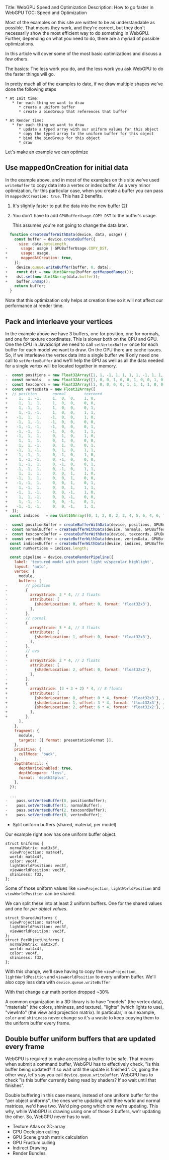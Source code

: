Title: WebGPU Speed and Optimization
Description: How to go faster in WebGPU
TOC: Speed and Optimization

Most of the examples on this site are written to be as understandable
as possible. That means they work, and they're correct, but they don't
necessarily show the most efficient way to do something in WebGPU.
Further, depending on what you need to do, there are a myriad of possible
optimizations.

In this article will cover some of the most basic optimizations and
discuss a few others.

The basics: The less work you do, and the less work you ask WebGPU to do
the faster things will go.

In pretty much all of the examples to date, if we draw multiple shapes
we've done the following steps

```
* At Init time:
   * for each thing we want to draw
      * create a uniform buffer
      * create a bindGroup that references that buffer

* At Render time:
   * for each thing we want to draw
      * update a typed array with our uniform values for this object
      * copy the typed array to the uniform buffer for this object
      * bind the bindGroup for this object
      * draw
```



Let's make an example we can optimize

## Use mappedOnCreation for initial data

In the example above, and in most of the examples on this site we've
used `writeBuffer` to copy data into a vertex or index buffer. As a very
minor optimization, for this particular case, when you create a buffer
you can pass in `mappedAtCreation: true`. This has 2 benefits.

1. It's slightly faster to put the data into the new buffer (2) 

2. You don't have to add `GPUBufferUsage.COPY_DST` to the buffer's usage.

   This assumes you're not going to change the data later.

```js
  function createBufferWithData(device, data, usage) {
    const buffer = device.createBuffer({
      size: data.byteLength,
-      usage: usage | GPUBufferUsage.COPY_DST,
+      usage: usage,
+      mappedAtCreation: true,
    });
-    device.queue.writeBuffer(buffer, 0, data);
+    const dst = new Uint8Array(buffer.getMappedRange());
+    dst.set(new Uint8Array(data.buffer));
+    buffer.unmap();
    return buffer;
  }
```

Note that this optimization only helps at creation time so it will not
affect our performance at render time.

## Pack and interleave your vertices

In the example above we have 3 buffers, one for position, one for normals,
and one for texture coordinates. This is slower both on the CPU and GPU.
One the CPU in JavaScript we need to call `setVertexBuffer` once for each
buffer for each model we want to draw. On the GPU there are cache issues.
So, if we interleave the vertex data into a single buffer we'll only need
one call to `setVertexBuffer` and we'll help the GPU as well as all the
data needed for a single vertex will be located together in memory.

```js
-  const positions = new Float32Array([1, 1, -1, 1, 1, 1, 1, -1, 1, 1, -1, -1, -1, 1, 1, -1, 1, -1, -1, -1, -1, -1, -1, 1, -1, 1, 1, 1, 1, 1, 1, 1, -1, -1, 1, -1, -1, -1, -1, 1, -1, -1, 1, -1, 1, -1, -1, 1, 1, 1, 1, -1, 1, 1, -1, -1, 1, 1, -1, 1, -1, 1, -1, 1, 1, -1, 1, -1, -1, -1, -1, -1]);
-  const normals   = new Float32Array([1, 0, 0, 1, 0, 0, 1, 0, 0, 1, 0, 0, -1, 0, 0, -1, 0, 0, -1, 0, 0, -1, 0, 0, 0, 1, 0, 0, 1, 0, 0, 1, 0, 0, 1, 0, 0, -1, 0, 0, -1, 0, 0, -1, 0, 0, -1, 0, 0, 0, 1, 0, 0, 1, 0, 0, 1, 0, 0, 1, 0, 0, -1, 0, 0, -1, 0, 0, -1, 0, 0, -1]);
-  const texcoords = new Float32Array([1, 0, 0, 0, 0, 1, 1, 1, 1, 0, 0, 0, 0, 1, 1, 1, 1, 0, 0, 0, 0, 1, 1, 1, 1, 0, 0, 0, 0, 1, 1, 1, 1, 0, 0, 0, 0, 1, 1, 1, 1, 0, 0, 0, 0, 1, 1, 1]);
+  const vertexData = new Float32Array([
+  // position       normal        texcoord
+     1,  1, -1,     1,  0,  0,    1, 0,
+     1,  1,  1,     1,  0,  0,    0, 0,
+     1, -1,  1,     1,  0,  0,    0, 1,
+     1, -1, -1,     1,  0,  0,    1, 1,
+    -1,  1,  1,    -1,  0,  0,    1, 0,
+    -1,  1, -1,    -1,  0,  0,    0, 0,
+    -1, -1, -1,    -1,  0,  0,    0, 1,
+    -1, -1,  1,    -1,  0,  0,    1, 1,
+    -1,  1,  1,     0,  1,  0,    1, 0,
+     1,  1,  1,     0,  1,  0,    0, 0,
+     1,  1, -1,     0,  1,  0,    0, 1,
+    -1,  1, -1,     0,  1,  0,    1, 1,
+    -1, -1, -1,     0, -1,  0,    1, 0,
+     1, -1, -1,     0, -1,  0,    0, 0,
+     1, -1,  1,     0, -1,  0,    0, 1,
+    -1, -1,  1,     0, -1,  0,    1, 1,
+     1,  1,  1,     0,  0,  1,    1, 0,
+    -1,  1,  1,     0,  0,  1,    0, 0,
+    -1, -1,  1,     0,  0,  1,    0, 1,
+     1, -1,  1,     0,  0,  1,    1, 1,
+    -1,  1, -1,     0,  0, -1,    1, 0,
+     1,  1, -1,     0,  0, -1,    0, 0,
+     1, -1, -1,     0,  0, -1,    0, 1,
+    -1, -1, -1,     0,  0, -1,    1, 1,
+  ]);
  const indices   = new Uint16Array([0, 1, 2, 0, 2, 3, 4, 5, 6, 4, 6, 7, 8, 9, 10, 8, 10, 11, 12, 13, 14, 12, 14, 15, 16, 17, 18, 16, 18, 19, 20, 21, 22, 20, 22, 23]);

-  const positionBuffer = createBufferWithData(device, positions, GPUBufferUsage.VERTEX);
-  const normalBuffer = createBufferWithData(device, normals, GPUBufferUsage.VERTEX);
-  const texcoordBuffer = createBufferWithData(device, texcoords, GPUBufferUsage.VERTEX);
+  const vertexBuffer = createBufferWithData(device, vertexData, GPUBufferUsage.VERTEX);
  const indicesBuffer = createBufferWithData(device, indices, GPUBufferUsage.INDEX);
  const numVertices = indices.length;

  const pipeline = device.createRenderPipeline({
    label: 'textured model with point light w/specular highlight',
    layout: 'auto',
    vertex: {
      module,
      buffers: [
-        // position
-        {
-          arrayStride: 3 * 4, // 3 floats
-          attributes: [
-            {shaderLocation: 0, offset: 0, format: 'float32x3'},
-          ],
-        },
-        // normal
-        {
-          arrayStride: 3 * 4, // 3 floats
-          attributes: [
-            {shaderLocation: 1, offset: 0, format: 'float32x3'},
-          ],
-        },
-        // uvs
-        {
-          arrayStride: 2 * 4, // 2 floats
-          attributes: [
-            {shaderLocation: 2, offset: 0, format: 'float32x2'},
-          ],
-        },
+        {
+          arrayStride: (3 + 3 + 2) * 4, // 8 floats
+          attributes: [
+            {shaderLocation: 0, offset: 0 * 4, format: 'float32x3'}, // position
+            {shaderLocation: 1, offset: 3 * 4, format: 'float32x3'}, // normal
+            {shaderLocation: 2, offset: 6 * 4, format: 'float32x2'}, // texcoord
+          ],
+        },
      ],
    },
    fragment: {
      module,
      targets: [{ format: presentationFormat }],
    },
    primitive: {
      cullMode: 'back',
    },
    depthStencil: {
      depthWriteEnabled: true,
      depthCompare: 'less',
      format: 'depth24plus',
    },
  });

  ...
-    pass.setVertexBuffer(0, positionBuffer);
-    pass.setVertexBuffer(1, normalBuffer);
-    pass.setVertexBuffer(2, texcoordBuffer);
+    pass.setVertexBuffer(0, vertexBuffer);
```

* Split uniform buffers (shared, material, per model)

Our example right now has one uniform buffer object.

```wgsl
struct Uniforms {
  normalMatrix: mat3x3f,
  viewProjection: mat4x4f,
  world: mat4x4f,
  color: vec4f,
  lightWorldPosition: vec3f,
  viewWorldPosition: vec3f,
  shininess: f32,
};
```

Some of those uniform values like `viewProjection`, `lightWorldPosition`
and `viewWorldPosition` can be shared.

We can split these into at least 2 uniform buffers. One for the shared
values and one for *per object values*.

```wgsl
struct SharedUniforms {
  viewProjection: mat4x4f,
  lightWorldPosition: vec3f,
  viewWorldPosition: vec3f,
};
struct PerObjectUniforms {
  normalMatrix: mat3x3f,
  world: mat4x4f,
  color: vec4f,
  shininess: f32,
};
```

With this change, we'll save having to copy the  `viewProjection`, `lightWorldPosition` and `viewWorldPosition` to every uniform buffer.
We'll also copy less data with `device.queue.writeBuffer`

With that change our math portion dropped ~30%

A common organization in a 3D library is to have "models" (the vertex data),
"materials" (the colors, shininess, and texture), "lights" (which lights to use),
"viewInfo" (the view and projection matrix). In particular, in our example,
`color` and `shininess` never change so it's a waste to keep copying them
to the uniform buffer every frame.

## Double buffer uniform buffers that are updated every frame

WebGPU is required to make accessing a buffer to be safe. That means
when submit a command buffer, WebGPU has to effectively check, "is this buffer
being updated? If so wait until the update is finished". Or, going the other way,
let's say you call `device.queue.writeBuffer`. WebGPU has to check "is this buffer currently being read by shaders? If so wait until that finishes".

Double buffering in this case means, instead of one uniform buffer for
the "per object uniforms", the ones we're updating with thee world and
normal matrices, we'd have two. We'd ping-pong which one we're updating.
This why, while WebGPU is drawing using one of those 2 buffers, we'r updating
the other. So, WebGPU never has to wait.



* Texture Atlas or 2D-array
* GPU Occlusion culling
* GPU Scene graph matrix calculation
* GPU Frustum culling
* Indirect Drawing
* Render Bundles
